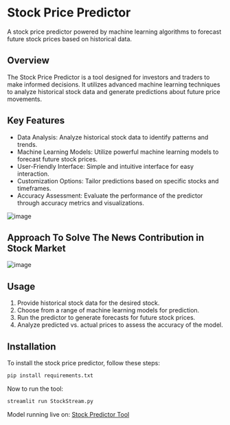 # Stock Price Predictor

A stock price predictor powered by machine learning algorithms to forecast future stock prices based on historical data.

## Overview

The Stock Price Predictor is a tool designed for investors and traders to make informed decisions. It utilizes advanced machine learning techniques to analyze historical stock data and generate predictions about future price movements.

## Key Features

- Data Analysis: Analyze historical stock data to identify patterns and trends.
- Machine Learning Models: Utilize powerful machine learning models to forecast future stock prices.
- User-Friendly Interface: Simple and intuitive interface for easy interaction.
- Customization Options: Tailor predictions based on specific stocks and timeframes.
- Accuracy Assessment: Evaluate the performance of the predictor through accuracy metrics and visualizations.


![image](https://github.com/Priyam12111/Stock-Predictor/assets/88043917/2ee14231-26f3-4cc4-a75f-da1fda79e7c7)

## Approach To Solve The News Contribution in Stock Market
![image](https://github.com/Priyam12111/Stock-Predictor/assets/88043917/10cb096c-7398-4298-af2f-d10aa3cf7353)

## Usage

1. Provide historical stock data for the desired stock.
2. Choose from a range of machine learning models for prediction.
3. Run the predictor to generate forecasts for future stock prices.
4. Analyze predicted vs. actual prices to assess the accuracy of the model.

## Installation

To install the stock price predictor, follow these steps:

```bash
pip install requirements.txt
```
Now to run the tool:

```bash
streamlit run StockStream.py
```

Model running live on: 
[Stock Predictor Tool](https://stock-predictor-rofyrhekq4vuriyh9qvqds.streamlit.app/)
